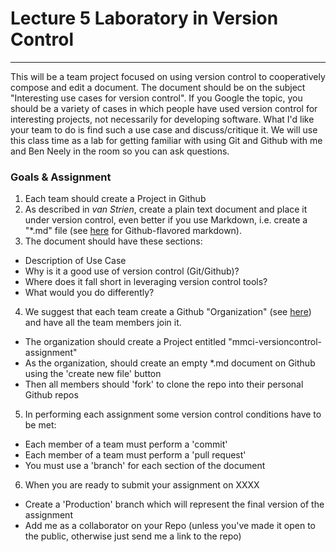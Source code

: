 # Lecture 5 Laboratory in Version Control
___
This will be a team project focused on using version control to cooperatively compose and edit a document. The document should be on the subject "Interesting use cases for version control". If you Google the topic, you should be a variety of cases in which people have used version control for interesting projects, not necessarily for developing software. What I'd like your team to do is find such a use case and discuss/critique it. We will use this class time as a lab for getting familiar with using Git and Github with me and Ben Neely in the room so you can ask questions.

### Goals & Assignment
1. Each team should create a Project in Github 
2. As described in _van Strien_, create a plain text document and place it under version control, even better if you use Markdown, i.e. create a "*.md" file (see [here](https://guides.github.com/features/mastering-markdown/) for Github-flavored markdown).
3. The document should have these sections:
  * Description of Use Case
  * Why is it a good use of version control (Git/Github)?
  * Where does it fall short in leveraging version control tools?
  * What would you do differently?
4. We suggest that each team create a Github "Organization" (see [here](https://help.github.com/articles/creating-a-new-organization-from-scratch/)) and have all the team members join it.
  * The organization should create a Project entitled "mmci-versioncontrol-assignment"
  * As the organization, should create an empty *.md document on Github using the 'create new file' button
  * Then all members should 'fork' to clone the repo into their personal Github repos

5. In performing each assignment some version control conditions have to be met:
  * Each member of a team must perform a 'commit'
  * Each member of a team must perform a 'pull request'
  * You must use a 'branch' for each section of the document
6. When you are ready to submit your assignment on XXXX
  * Create a 'Production' branch which will represent the final version of the assignment
  * Add me as a collaborator on your Repo (unless you've made it open to the public, otherwise just send me a link to the repo)
  

